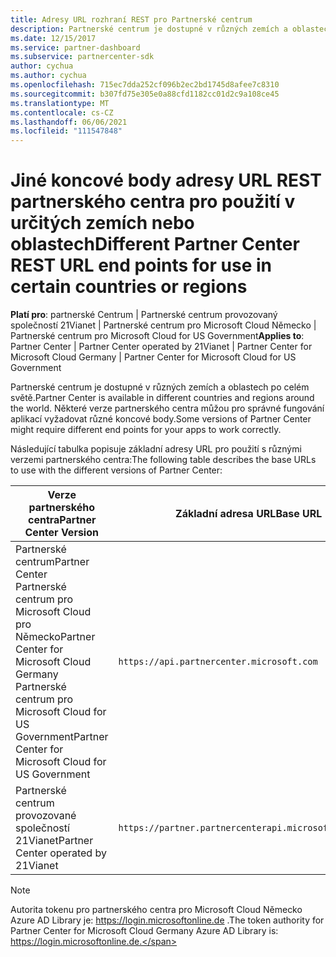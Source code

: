 ```yaml
---
title: Adresy URL rozhraní REST pro Partnerské centrum
description: Partnerské centrum je dostupné v různých zemích a oblastech. Seznamte se s koncovými body partnerského centra a základními adresami URL REST, které vaše aplikace by měly používat ke správné práci
ms.date: 12/15/2017
ms.service: partner-dashboard
ms.subservice: partnercenter-sdk
author: cychua
ms.author: cychua
ms.openlocfilehash: 715ec7dda252cf096b2ec2bd1745d8afee7c8310
ms.sourcegitcommit: b307fd75e305e0a88cfd1182cc01d2c9a108ce45
ms.translationtype: MT
ms.contentlocale: cs-CZ
ms.lasthandoff: 06/06/2021
ms.locfileid: "111547848"
---
```

# <a name="different-partner-center-rest-url-end-points-for-use-in-certain-countries-or-regions"></a><span data-ttu-id="21d04-104">Jiné koncové body adresy URL REST partnerského centra pro použití v určitých zemích nebo oblastech</span><span class="sxs-lookup"><span data-stu-id="21d04-104">Different Partner Center REST URL end points for use in certain countries or regions</span></span>

<span data-ttu-id="21d04-105">**Platí pro**: partnerské Centrum | Partnerské centrum provozovaný společností 21Vianet | Partnerské centrum pro Microsoft Cloud Německo | Partnerské centrum pro Microsoft Cloud for US Government</span><span class="sxs-lookup"><span data-stu-id="21d04-105">**Applies to**: Partner Center | Partner Center operated by 21Vianet | Partner Center for Microsoft Cloud Germany | Partner Center for Microsoft Cloud for US Government</span></span>

<span data-ttu-id="21d04-106">Partnerské centrum je dostupné v různých zemích a oblastech po celém světě.</span><span class="sxs-lookup"><span data-stu-id="21d04-106">Partner Center is available in different countries and regions around the world.</span></span> <span data-ttu-id="21d04-107">Některé verze partnerského centra můžou pro správné fungování aplikací vyžadovat různé koncové body.</span><span class="sxs-lookup"><span data-stu-id="21d04-107">Some versions of Partner Center might require different end points for your apps to work correctly.</span></span>

<span data-ttu-id="21d04-108">Následující tabulka popisuje základní adresy URL pro použití s různými verzemi partnerského centra:</span><span class="sxs-lookup"><span data-stu-id="21d04-108">The following table describes the base URLs to use with the different versions of Partner Center:</span></span>

| <span data-ttu-id="21d04-109">Verze partnerského centra</span><span class="sxs-lookup"><span data-stu-id="21d04-109">Partner Center Version</span></span>  | <span data-ttu-id="21d04-110">Základní adresa URL</span><span class="sxs-lookup"><span data-stu-id="21d04-110">Base URL</span></span>  |
|---------|---------|
|<span data-ttu-id="21d04-111">Partnerské centrum</span><span class="sxs-lookup"><span data-stu-id="21d04-111">Partner Center</span></span></br><span data-ttu-id="21d04-112">Partnerské centrum pro Microsoft Cloud pro Německo</span><span class="sxs-lookup"><span data-stu-id="21d04-112">Partner Center for Microsoft Cloud Germany</span></span></br><span data-ttu-id="21d04-113">Partnerské centrum pro Microsoft Cloud for US Government</span><span class="sxs-lookup"><span data-stu-id="21d04-113">Partner Center for Microsoft Cloud for US Government</span></span>     | `https://api.partnercenter.microsoft.com`        |
|<span data-ttu-id="21d04-114">Partnerské centrum provozované společností 21Vianet</span><span class="sxs-lookup"><span data-stu-id="21d04-114">Partner Center operated by 21Vianet</span></span>  |  `https://partner.partnercenterapi.microsoftonline.cn`       |

>[!NOTE]
><span data-ttu-id="21d04-115">Autorita tokenu pro partnerského centra pro Microsoft Cloud Německo Azure AD Library je: https://login.microsoftonline.de .</span><span class="sxs-lookup"><span data-stu-id="21d04-115">The token authority for Partner Center for Microsoft Cloud Germany Azure AD Library is: https://login.microsoftonline.de.</span></span>
